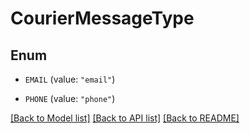 # CourierMessageType

## Enum


* `EMAIL` (value: `"email"`)

* `PHONE` (value: `"phone"`)


[[Back to Model list]](../README.md#documentation-for-models) [[Back to API list]](../README.md#documentation-for-api-endpoints) [[Back to README]](../README.md)


